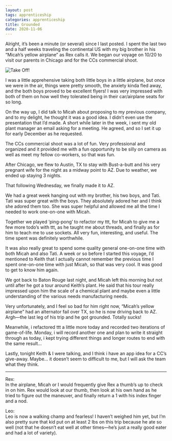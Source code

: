 ```yaml
---
layout: post 
tags: apprenticeship
categories: apprenticeship
title: Grounded
date: 2020-11-06
---
```


Alright, it’s been a minute (or several) since I last posted.  I spent the last two and a half weeks traveling the continental US with my big brother in his “Micah’s yellow airplane” as Rex calls it.  We began our voyage on 10/20 to visit our parents in Chicago and for the CCs commercial shoot.  

![Take Off!](https://maniginam.github.io/apprenticeship/pics&vids/Rex&LeoInPlane.jpeg#thumbnail)

I was a little apprehensive taking both little boys in a little airplane, but once we were in the air, things were pretty smooth, the anxiety kinda fled away, and the both boys proved to be excellent flyers!  I was very impressed with both of them on how well they tolerated being in their car/airplane seats for so long.

On the way up, I did talk to Micah about proposing to my previous company, and to my delight, he thought it was a good idea.  I didn’t even use the presentation that I’d made.  A short while later in the week, i sent my old plant manager an email asking for a meeting. He agreed, and so I set it up for early December as he requested. 

The CCs commercial shoot was a lot of fun.  Very professional and organized and it provided me with a fun opportunity to be silly on camera as well as meet my fellow co-workers, so that was fun.  

After Chicago, we flew to Austin, TX to stay with Bust-a-butt and his very pregnant wife for the night as a midway point to AZ.  Due to weather, we ended up staying 3 nights.

That following Wednesday, we finally made it to AZ.

We had a great week hanging out with my brother, his two boys, and Tati.  Tati was super great with the boys.  They absolutely adored her and I think she adored them too.  She was super helpful and allowed me all the time I needed to work one-on-one with Micah.  

Together we played ‘ping-pong’ to refactor my ttt, for Micah to give me a few more todo’s with ttt, as he taught me about threads, and finally as for him to teach me to use sockets.  All very fun, interesting, and useful.  The time spent was definitely worthwhile.  

It was also really great to spend some quality general one-on-one time with both Micah and also Tati.  A week or so before I started this voyage, I’d mentioned to Keith that I actually cannot remember the previous time I spent one-on-one time with just Micah, so that was very cool.  It was good to get to know him again.

We got back to Baton Rouge last night, and Micah left this morning but not until after he got a tour around Keith’s plant.  He said that his tour really impressed upon him the scale of a chemical plant and maybe even a little understanding of the various needs manufacturing needs.  

Very unfortunately, and I feel so bad for him right now, “Micah’s yellow airplane” had an alternator fail over TX, so he is now driving back to AZ.  Argh—the last leg of his trip and he got grounded.  Totally sucks!  

Meanwhile, i refactored ttt a little more today and recorded two iterations of game-of-life.  Monday, i will record another one and plan to write it straight through as today, i kept trying different things and longer routes to end with the same result…

Lastly, tonight Keith & I were talking, and I think i have an app idea for a CC’s give-away.  Maybe…  it doesn’t seem to difficult to me, but I will ask the team what they think.

***
Rex:  
In the airplane, Micah or I would frequently give Rex a thumb’s up to check in on him.  Rex would look at our thumb, then look at his own hand as he tried to figure out the maneuver, and finally return a 1 with his index finger and a nod.

Leo:  
Leo is now a walking champ and fearless!  I haven’t weighed him yet, but I’m also pretty sure that kid put on at least 2 lbs on this trip because he ate so well (not that he doesn’t eat well at other times—he’s just a really good eater and had a lot of variety).  
